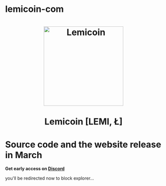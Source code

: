 # lemicoin-com

<meta http-equiv="refresh" content="5; url=https://explorer.lemicoin.com/" />

<h1 align="center">
<img src="https://explorer.lemicoin.com/img/logo.png" alt="Lemicoin" width="256"/>
<br/><br/>
Lemicoin [LEMI, Ł]  
</h1>

# Source code and the website release in March
<b>Get early access on [Discord](https://discord.lemicoin.com)</b>

you'll be redirected now to block explorer...